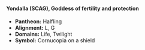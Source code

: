 #### Yondalla (SCAG), Goddess of fertility and protection
- **Pantheon:** Halfling
- **Alignment:** L, G
- **Domains:** Life, Twilight
- **Symbol:** Cornucopia on a shield